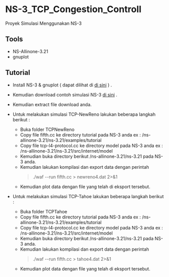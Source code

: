 # NS-3_TCP_Congestion_Controll
Proyek Simulasi Menggunakan NS-3

## Tools
* NS-Allinone-3.21
* gnuplot

## Tutorial
* Install NS-3 & gnuplot ( dapat dilihat di [di sini](https://www.nsnam.org/docs/release/3.26/tutorial/ns-3-tutorial.pdf) ) .
* Kemudian download contoh simulasi NS-3 [di sini](https://github.com/PrasetyoSudarji/NS-3_TCP_Congestion_Controll) .
* Kemudian extract file download anda.
* Untuk melakukan simulasi TCP-NewReno lakukan beberapa langkah berikut :
  * Buka folder TCPNewReno
  * Copy file fifth.cc ke directory tutorial pada NS-3 anda ex : /ns-allinone-3.21/ns-3.21/examples/tutorial
  * Copy file tcp-l4-protocol.cc ke directory model pada NS-3 anda ex : /ns-allinone-3.21/ns-3.21/src/internet/model
  * Kemudian buka directory berikut /ns-allinone-3.21/ns-3.21 pada NS-3 anda.
  * Kemudian lakukan kompilasi dan export data dengan perintah
    > ./waf --run fifth.cc > newreno4.dat 2>&1
  * Kemudian plot data dengan file yang telah di eksport tersebut.
 
* Untuk melakukan simulasi TCP-Tahoe lakukan beberapa langkah berikut :
  * Buka folder TCPTahoe
  * Copy file fifth.cc ke directory tutorial pada NS-3 anda ex : /ns-allinone-3.21/ns-3.21/examples/tutorial
  * Copy file tcp-l4-protocol.cc ke directory model pada NS-3 anda ex : /ns-allinone-3.21/ns-3.21/src/internet/model
  * Kemudian buka directory berikut /ns-allinone-3.21/ns-3.21 pada NS-3 anda.
  * Kemudian lakukan kompilasi dan export data dengan perintah
    > ./waf --run fifth.cc > tahoe4.dat 2>&1
  * Kemudian plot data dengan file yang telah di eksport tersebut.
